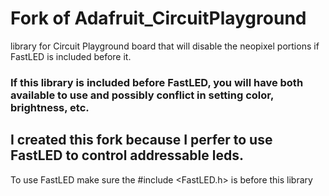 # Fork of Adafruit_CircuitPlayground
library for Circuit Playground board that will disable the neopixel portions if FastLED is included before it.

### If this library is included before FastLED, you will have both available to use and possibly conflict in setting color, brightness, etc.

## I created this fork because I perfer to use FastLED to control addressable leds.

To use FastLED make sure the #include <FastLED.h> is before this library
